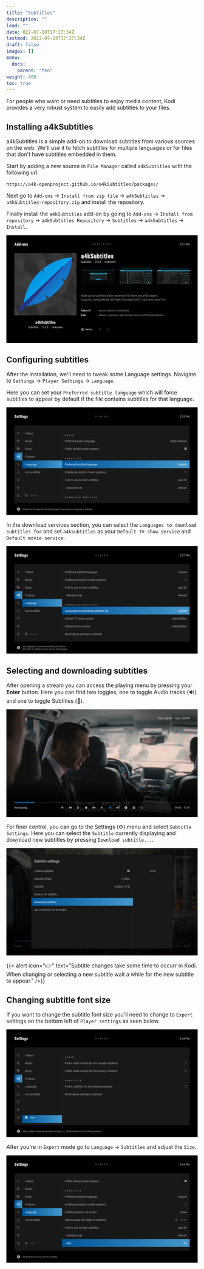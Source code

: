 ```yaml
---
title: "Subtitles"
description: ""
lead: ""
date: 022-07-28T17:27:34Z
lastmod: 2022-07-28T17:27:34Z
draft: false
images: []
menu:
  docs:
    parent: "fen"
weight: 400
toc: true
---
```


For people who want or need subtitles to enjoy media content, Kodi provides a very robust system to easily add subtitles to your files.

## Installing a4kSubtitles

a4kSubtitles is a simple add-on to download subtitles from various sources on the web. We'll use it to fetch subtitles for multiple languages or for files that don't have subtitles embedded in them.

Start by adding a new source in `File Manager` called `a4kSubtitles` with the following url:

```
https://a4k-openproject.github.io/a4kSubtitles/packages/
```

Next go to `Add-ons` → `Install from zip file` → `a4kSubtitles` → `a4kSubtitles-repository.zip` and install the repository.

Finally install the `a4kSubtitles` add-on by going to `Add-ons` → `Install from repository` → `a4kSubtitles Repository` → `Subtitles` → `a4kSubtitles` → `Install`.

![Install a4kSubtitles](a4subtitles-install.png)

## Configuring subtitles

After the installation, we'll need to tweak some Language settings. Navigate to `Settings` → `Player Settings` → `Language`. 

Here you can set your `Preferred subtitle language` which will force subtitles to appear by default if the file contains subtitles for that language.

![Preferred Subtitle Language](preferred-subtitle-language.png)

In the download services section, you can select the `Languages to download subtitles for` and set `a4kSubtitles` as your `Default TV show service` and `Default movie service`.

![Download services settings](download-services.png)

## Selecting and downloading subtitles

After opening a stream you can access the playing menu by pressing your **Enter** button. Here you can find two toggles, one to toggle Audio tracks (🔊) and one to toggle Subtitles (💬).

![Toggle audio tracks button](audio-button.png)

For finer control, you can go to the Settings (⚙) menu and select `Subtitle Settings`. Here you can select the `Subtitle` currently displaying and download new subtitles by pressing `Download subtitle...`.

![Subtitle settings](download-subtitle.png)

{{< alert icon="👉" text="Subtitle changes take some time to occurr in Kodi. When changing or selecting a new subtitle wait a while for the new subtitle to appear." />}}

## Changing subtitle font size

If you want to change the subtitle font size you'll need to change to `Expert` settings on the bottom left of `Player settings` as seen below.

![Expert settings](expert-settings.png)

After you're in `Expert` mode go to `Language` → `Subtitles` and adjust the `Size`.

![Expert subtitle settings](expert-subtitles.png)